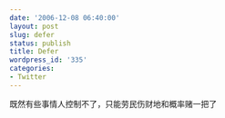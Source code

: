 ```yaml
---
date: '2006-12-08 06:40:00'
layout: post
slug: defer
status: publish
title: Defer
wordpress_id: '335'
categories:
- Twitter
---
```


既然有些事情人控制不了，只能劳民伤财地和概率赌一把了
